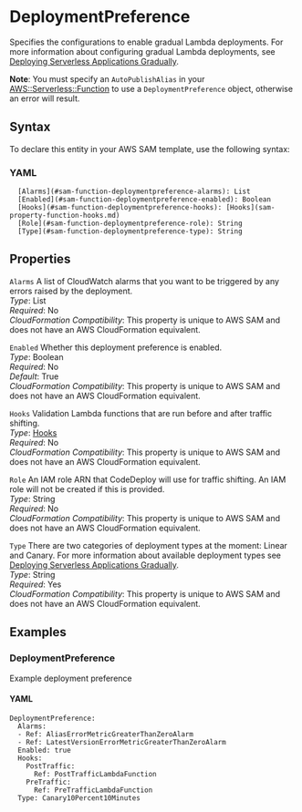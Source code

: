 # DeploymentPreference<a name="sam-property-function-deploymentpreference"></a>

Specifies the configurations to enable gradual Lambda deployments\. For more information about configuring gradual Lambda deployments, see [Deploying Serverless Applications Gradually](automating-updates-to-serverless-apps.md)\.

**Note**: You must specify an `AutoPublishAlias` in your [AWS::Serverless::Function](sam-resource-function.md) to use a `DeploymentPreference` object, otherwise an error will result\.

## Syntax<a name="sam-property-function-deploymentpreference-syntax"></a>

To declare this entity in your AWS SAM template, use the following syntax:

### YAML<a name="sam-property-function-deploymentpreference-syntax.yaml"></a>

```
  [Alarms](#sam-function-deploymentpreference-alarms): List
  [Enabled](#sam-function-deploymentpreference-enabled): Boolean
  [Hooks](#sam-function-deploymentpreference-hooks): [Hooks](sam-property-function-hooks.md)
  [Role](#sam-function-deploymentpreference-role): String
  [Type](#sam-function-deploymentpreference-type): String
```

## Properties<a name="sam-property-function-deploymentpreference-properties"></a>

 `Alarms`   <a name="sam-function-deploymentpreference-alarms"></a>
A list of CloudWatch alarms that you want to be triggered by any errors raised by the deployment\.  
*Type*: List  
*Required*: No  
*CloudFormation Compatibility*: This property is unique to AWS SAM and does not have an AWS CloudFormation equivalent\.

 `Enabled`   <a name="sam-function-deploymentpreference-enabled"></a>
Whether this deployment preference is enabled\.  
*Type*: Boolean  
*Required*: No  
*Default*: True  
*CloudFormation Compatibility*: This property is unique to AWS SAM and does not have an AWS CloudFormation equivalent\.

 `Hooks`   <a name="sam-function-deploymentpreference-hooks"></a>
Validation Lambda functions that are run before and after traffic shifting\.  
*Type*: [Hooks](sam-property-function-hooks.md)  
*Required*: No  
*CloudFormation Compatibility*: This property is unique to AWS SAM and does not have an AWS CloudFormation equivalent\.

 `Role`   <a name="sam-function-deploymentpreference-role"></a>
An IAM role ARN that CodeDeploy will use for traffic shifting\. An IAM role will not be created if this is provided\.  
*Type*: String  
*Required*: No  
*CloudFormation Compatibility*: This property is unique to AWS SAM and does not have an AWS CloudFormation equivalent\.

 `Type`   <a name="sam-function-deploymentpreference-type"></a>
There are two categories of deployment types at the moment: Linear and Canary\. For more information about available deployment types see [Deploying Serverless Applications Gradually](automating-updates-to-serverless-apps.md)\.  
*Type*: String  
*Required*: Yes  
*CloudFormation Compatibility*: This property is unique to AWS SAM and does not have an AWS CloudFormation equivalent\.

## Examples<a name="sam-property-function-deploymentpreference--examples"></a>

### DeploymentPreference<a name="sam-property-function-deploymentpreference--examples--deploymentpreference"></a>

Example deployment preference

#### YAML<a name="sam-property-function-deploymentpreference--examples--deploymentpreference--yaml"></a>

```
DeploymentPreference:
  Alarms:
  - Ref: AliasErrorMetricGreaterThanZeroAlarm
  - Ref: LatestVersionErrorMetricGreaterThanZeroAlarm
  Enabled: true
  Hooks:
    PostTraffic:
      Ref: PostTrafficLambdaFunction
    PreTraffic:
      Ref: PreTrafficLambdaFunction
  Type: Canary10Percent10Minutes
```